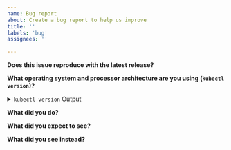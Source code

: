 ```yaml
---
name: Bug report
about: Create a bug report to help us improve
title: ''
labels: 'bug'
assignees: ''

---
```


**Does this issue reproduce with the latest release?**

**What operating system and processor architecture are you using (`kubectl version`)?**

<details><summary><code>kubectl version</code> Output</summary><br><pre>
$ kubectl version

</pre></details>

**What did you do?**

<!--
If possible, provide a recipe for reproducing the error.
A detailed sequence of steps describing what to do to observe the issue is good.
A complete runnable bash shell script is best.
-->

**What did you expect to see?**

**What did you see instead?**
